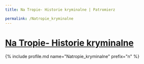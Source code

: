 ```yaml
---
title: Na Tropie- Historie kryminalne | Patromierz

permalink: /Natropie_kryminalne
---
```


# [Na Tropie- Historie kryminalne](https://patronite.pl/Natropie_kryminalne)

{% include profile.md name="Natropie_kryminalne" prefix="n" %}
